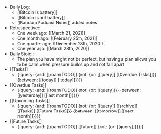 - Daily Log:
    - [[Bitcoin is battery]]
    - [[Bitcoin is not battery]]
	- [[Random Podcast Notes]] added notes
- Retrospective::
    - One week ago: [[March 21, 2021]]
    - One month ago: [[February 25th, 2021]]
    - One quarter ago: [[December 28th, 2020]]
    - One year ago: [[March 28th, 2020]]
- Daily Stoic::
    - The plan you have might not be perfect, but having a plan allows you to be calm when pressure builds up and not fall apart
- [[Tasks]]
    - {{query: {and: [[roam/TODO]] {not: {or: [[query]] [[Overdue Tasks]]}} {between: [[today]] [[today]]}}}}
- [[Overdue Tasks]]
    - {{query: {and: [[roam/TODO]] {not: {or: [[query]]}} {between: [[yesterday]] [[last month]]}}}}
- [[Upcoming Tasks]]
    - {{query: {and: [[roam/TODO]] {not: {or: [[query]] [[archive]] [[Tasks]] [[Future Tasks]]}} {between: [[tomorrow]] [[next month]]}}}}
- [[Future Tasks]]
    - {{query: {and: [[roam/TODO]] [[future]] {not: {or: [[query]]}}}}}
